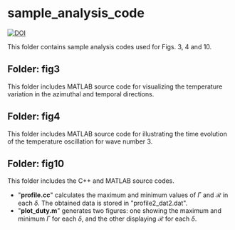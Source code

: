 # sample_analysis_code

[![DOI](https://img.shields.io/badge/DOI-10.1063/5.0233789-yellow.svg)](https://doi.org/10.1063/5.0233789)

This folder contains sample analysis codes used for Figs. 3, 4 and 10.

## Folder: fig3

This folder includes MATLAB source code for visualizing the temperature variation in the azimuthal and temporal directions.

## Folder: fig4

This folder includes MATLAB source code for illustrating the time evolution of the temperature oscillation for wave number 3.

## Folder: fig10

This folder includes the C++ and MATLAB source codes.

* "**profile.cc**" calculates the maximum and minimum values of $\Gamma$ and $\mathcal{R}$ in each $\delta$. The obtained data is stored in "profile2_dat2.dat".
* "**plot_duty.m**" generates two figures: one showing the maximum and minimum $\Gamma$ for each $\delta$, and the other displaying $\mathcal{R}$ for each $\delta$.
